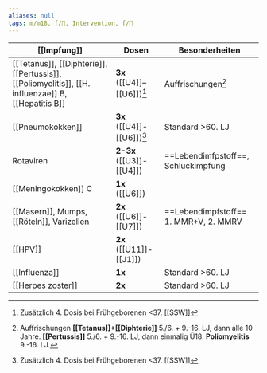 ```yaml
---
aliases: null
tags: m/m18, f/🦠, Intervention, f/🦄
---
```

| [[Impfung]]                                                                        | Dosen                          | Besonderheiten                           |
| ---------------------------------------------------------------------------------- | ------------------------------ | ---------------------------------------- |
| [[Tetanus]], [[Diphterie]], [[Pertussis]], [[Poliomyelitis]], [[H. influenzae]] B, [[Hepatitis B]] | **3x** ([[U4]]–[[U6]])[^1]     |     Auffrischungen[^2]                                     |
| [[Pneumokokken]]                                                                       | **3x** ([[U4]]-[[U6]])[^1]     | Standard >60. LJ                         |
| Rotaviren                                                                          | **2-3x** ([[U3]]-[[U4]]) | ==Lebendimfpstoff==, Schluckimpfung      |
| [[Meningokokken]] C                                                                    | **1x** ([[U6]])                         |                                          |
| [[Masern]], Mumps, [[Röteln]], Varizellen                                          | **2x** ([[U6]]-[[U7]])                | ==Lebendimpfstoff==<br>1. MMR+V, 2. MMRV |
| [[HPV]]                                                                            | **2x** ([[U11]]-[[J1]])                              |                                          |
| [[Influenza]]                                                                      | **1x**                               | Standard >60. LJ                         |
| [[Herpes zoster]]                                                                      | **2x**                               |  Standard >60. LJ                                        |

[^1]: Zusätzlich 4. Dosis bei Frühgeborenen <37. [[SSW]]
[^2]: Auffrischungen **[[Tetanus]]+[[Diphterie]]** 5./6. + 9.-16. LJ, dann alle 10 Jahre. **[[Pertussis]]** 5./6. + 9.-16. LJ, dann einmalig Ü18. **Poliomyelitis** 9.-16. LJ.